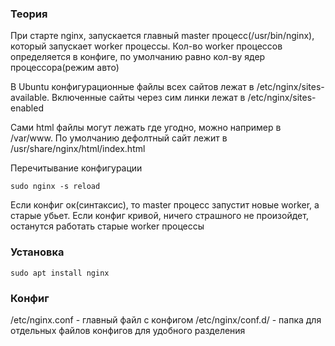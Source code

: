 ### Теория
При старте nginx, запускается главный master процесс(/usr/bin/nginx), который запускает worker процессы. Кол-во worker процессов определяется в конфиге, по умолчанию равно кол-ву ядер процессора(режим авто)

В  Ubuntu конфигурационные файлы всех сайтов лежат в /etc/nginx/sites-available. Включенные сайты через сим линки лежат в /etc/nginx/sites-enabled

Сами html файлы могут лежать где угодно, можно например в /var/www. По умолчанию дефолтный сайт лежит в /usr/share/nginx/html/index.html 

Перечитывание конфигурации 
```shell
sudo nginx -s reload
```

Если конфиг ок(синтаксис), то master процесс запустит новые worker, а старые убьет. 
Если конфиг кривой, ничего страшного не произойдет, останутся работать старые worker процессы 
### Установка
```shell
sudo apt install nginx
```

### Конфиг
/etc/nginx.conf - главный файл с конфигом
/etc/nginx/conf.d/  - папка для отдельных файлов конфигов для удобного разделения
